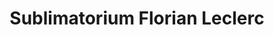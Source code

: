 ---
title: "Sublimatorium Florian Leclerc"
url: /meyrargues/sublimatorium-florian-leclerc/
shop: directeurs de funérailles
---